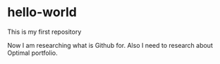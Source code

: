# hello-world
This is my first repository

Now I am researching what is Github for. Also I need to research about Optimal portfolio.
